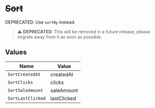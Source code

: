 # ~~Sort~~

DEPRECATED. Use `sortBy` instead.

> :warning: **DEPRECATED**: This will be removed in a future release, please migrate away from it as soon as possible.


## Values

| Name              | Value             |
| ----------------- | ----------------- |
| `SortCreatedAt`   | createdAt         |
| `SortClicks`      | clicks            |
| `SortSaleAmount`  | saleAmount        |
| `SortLastClicked` | lastClicked       |